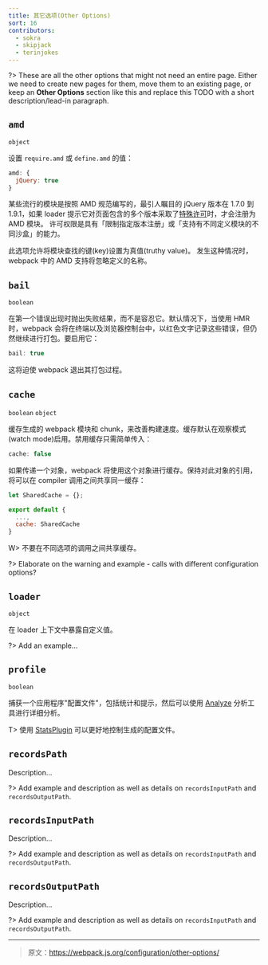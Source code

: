 ```yaml
---
title: 其它选项(Other Options)
sort: 16
contributors:
  - sokra
  - skipjack
  - terinjokes
---
```


?> These are all the other options that might not need an entire page. Either we need to create new pages for them, move them to an existing page, or keep an **Other Options** section like this and replace this TODO with a short description/lead-in paragraph.

## `amd`

`object`

设置 `require.amd` 或 `define.amd` 的值：

```js
amd: {
  jQuery: true
}
```

某些流行的模块是按照 AMD 规范编写的，最引人瞩目的 jQuery 版本在 1.7.0 到 1.9.1，如果 loader 提示它对页面包含的多个版本采取了[特殊许可](https://github.com/amdjs/amdjs-api/wiki/jQuery-and-AMD)时，才会注册为 AMD 模块。
许可权限是具有「限制指定版本注册」或「支持有不同定义模块的不同沙盒」的能力。

此选项允许将模块查找的键(key)设置为真值(truthy value)。
发生这种情况时，webpack 中的 AMD 支持将忽略定义的名称。


## `bail`

`boolean`

在第一个错误出现时抛出失败结果，而不是容忍它。默认情况下，当使用 HMR 时，webpack 会将在终端以及浏览器控制台中，以红色文字记录这些错误，但仍然继续进行打包。要启用它：

```js
bail: true
```

这将迫使 webpack 退出其打包过程。


## `cache`

`boolean` `object`

缓存生成的 webpack 模块和 chunk，来改善构建速度。缓存默认在观察模式(watch mode)启用。禁用缓存只需简单传入：

```js
cache: false
```

如果传递一个对象，webpack 将使用这个对象进行缓存。保持对此对象的引用，将可以在 compiler 调用之间共享同一缓存：

```js
let SharedCache = {};

export default {
  ...,
  cache: SharedCache
}
```

W> 不要在不同选项的调用之间共享缓存。

?> Elaborate on the warning and example - calls with different configuration options?

## `loader`

`object`

在 loader 上下文中暴露自定义值。

?> Add an example...


## `profile`

`boolean`

捕获一个应用程序"配置文件"，包括统计和提示，然后可以使用 [Analyze](https://webpack.github.io/analyse/) 分析工具进行详细分析。

T> 使用 [StatsPlugin](https://www.npmjs.com/package/stats-webpack-plugin) 可以更好地控制生成的配置文件。


## `recordsPath`

Description...

?> Add example and description as well as details on `recordsInputPath` and `recordsOutputPath`.


## `recordsInputPath`

Description...

?> Add example and description as well as details on `recordsInputPath` and `recordsOutputPath`.


## `recordsOutputPath`

Description...

?> Add example and description as well as details on `recordsInputPath` and `recordsOutputPath`.

***

> 原文：https://webpack.js.org/configuration/other-options/